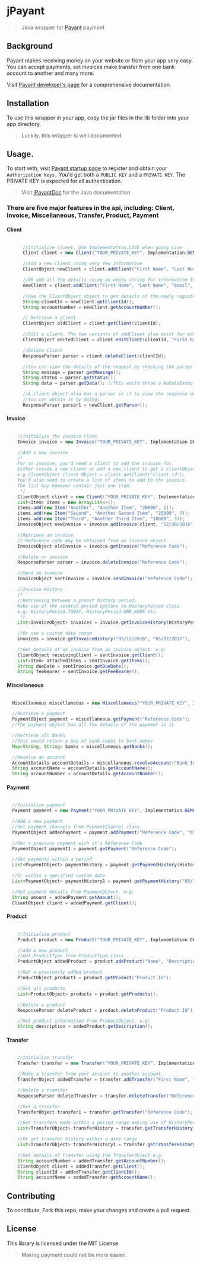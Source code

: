 # jPayant
> Java wrapper for <a href="https://payant.ng/">Payant</a> payment

## Background
Payant makes receiving money on your website or from your app very easy.<br>
You can accept payments, set invoices make transfer from one bank account to another and many more.

Visit <a href="https://developers.payant.ng/">Payant developer's page</a> for a comprehensive documentation.

## Installation
To use this wrapper in your app, copy the jar files in the lib folder into your app directory.
> Luckily, this wrapper is well documented.

## Usage.
To start with, visit <a href="https://payant.ng/get-started">Payant startup page</a> to register and obtain your ```Authorization Keys.```
You'd get both a `PUBLIC KEY` and a `PRIVATE KEY`.
The PRIVATE KEY is expected for all authentication.
> Visit <a href="https://yusufoguntola.github.io/jPayantDoc/">jPayantDoc</a> for the Java documentation

### There are five major features in the api, including: Client, Invoice, Miscellaneous, Transfer, Product, Payment
#### Client
```java

      //Initialize client. Use Implementation.LIVE when going Live
      Client client = new Client("YOUR_PRIVATE_KEY", Implementation.DEMO);

      //Add a new Client using very few information
      ClientObject newClient = client.addClient("First Name", "Last Name", "Email", "Phone");

      //OR add all the details using an empty string for information that's not available
      newClient = client.addClient("First Name", "Last Name", "Email", "Phone", "Bank Id", "Account Number", "Website", "Address", ClientType.CUSTOMER, "Company Name");

      //Use the ClientObject object to get details of the newly registered client.
      String clientId = newClient.getClientId();
      String accountNumber = newClient.getAccountNumber();

      // Retrieve a client
      ClientObject oldClient = client.getClient(clientId);

      //Edit a client. The two variants of addClient also exist for editClient
      ClientObject editedClient = client.editClient(clientId, "First Name", "Last Name", "Email", "Phone");

      //Delete Client
      ResponseParser parser = client.deleteClient(clientId);

      //You can view the details of the request by checking the parser object. e.g:
      String message = parser.getMessage();
      String status = parser.getStatus();
      String data = parser.getData(); //This would throw a NoDataException if there's no data in the response.

      //A client object also has a parser in it to view the response details.
      //You can obtain it by doing:
      ResponseParser parser1 = newClient.getParser();

```

#### Invoice

```java

    //Initialize the invoice class
    Invoice invoice = new Invoice("YOUR_PRIVATE_KEY", Implementation.DEMO);

    //Add a new invoice
    /*
    For an invoice, you'd need a client to add the invoice for.
    Either create a new client or add a new client to get a clientObject to use.
    e.g ClientObject client Object = client.getClient("client id");
    You'd also need to create a list of items to add to the invoice.
    The list may however contain just one item.
     */
    ClientObject client = new Client("YOUR_PRIVATE_KEY", Implementation.DEMO).getClient("47");
    List<Item> items = new ArrayList<>();
    items.add(new Item("Another", "Another Item", "20000", 1));
    items.add(new Item("Second", "Another Second Item", "25000", 5));
    items.add(new Item("Third", "Another Third Item", "10000", 3));
    InvoiceObject newInvoice = invoice.addInvoice(client, "12/30/2016", FeeBearer.ACCOUNT, items);

    //Retrieve an invoice
    // Reference code may be obtained from an invoice object.
    InvoiceObject oldInvoice = invoice.getInvoice("Reference Code");

    //Delete an invoice
    ResponseParser parser = invoice.deleteInvoice("Reference Code");

    //Send an invoice
    InvoiceObject sentInvoice = invoice.sendInvoice("Reference Code");

    //Invoice History
    /*
    //Retrieving between a preset history period.
    Make use of the several period options in HistoryPeriod class.
    e.g: HistoryPeriod.TODAY, HistoryPeriod.ONE_WEEK etc.
     */
    List<InvoiceObject> invoices = invoice.getInvoiceHistory(HistoryPeriod.LAST_NINETY_DAYS);

    //Or use a custom date range
    invoices = invoice.getInvoiceHistory("05/12/2016", "05/12/2017");

    //Get details of an invoice from an invoice object. e.g:
    ClientObject receivingClient = sentInvoice.getClient();
    List<Item> attachedItems = sentInvoice.getItems();
    String dueDate = sentInvoice.getDueDate();
    String feeBearer = sentInvoice.getFeeBearer();

```

#### Miscellaneous

```java

  Miscellaneous miscellaneous = new Miscellaneous("YOUR_PRIVATE_KEY", Implementation.DEMO);

  //Retrieve a payment
  PaymentObject payment = miscellaneous.getPayment("Reference Code");
  //The payment object has all the details of the payment in it

  //Retrieve all banks
  //This would return a map of bank codes to bank names
  Map<String, String> banks = miscellaneous.getBanks();

  //Resolve an account
  AccountDetails accountDetails = miscellaneous.resolveAccount("Bank Id", "Account Number");
  String accountName = accountDetails.getAccountName();
  String accountNumber = accountDetails.getAccountNumber();

```

#### Payment

```java

  //Initialize payment
  Payment payment = new Payment("YOUR_PRIVATE_KEY", Implementation.DEMO);

  //Add a new payment
  //Get payment channels from PaymentChannel class.
  PaymentObject addedPayment = payment.addPayment("Reference Code", "05/12/2018", "20000", PaymentChannel.CASH);

  //Get a previous payment with it's Reference Code
  PaymentObject payment1 = payment.getPayment("Reference Code");

  //Get payments within a period
  List<PaymentObject> paymentHistory = payment.getPaymentHistory(HistoryPeriod.TODAY);

  //Or within a specified custom date
  List<PaymentObject> paymentHistory1 = payment.getPaymentHistory("05/12/2016", "05/12/2018");

  //Get payment details from PaymentObject. e.g:
  String amount = addedPayment.getAmount();
  ClientObject client = addedPayment.getClient();

```

#### Product

```java

    //Initialize product
    Product product = new Product("YOUR_PRIVATE_KEY", Implementation.DEMO);

    //Add a new product
    //Get ProductType from ProductType class
    ProductObject addedProduct = product.addProduct("Name", "Description", "20000", ProductType.PRODUCT);

    //Get a previously added product
    ProductObject product1 = product.getProduct("Product Id");

    //Get all products
    List<ProductObject> products = product.getProducts();

    //Delete a product
    ResponseParser deleteProduct = product.deleteProduct("Product Id");

    //Get product information from ProductObject. e.g:
    String description = addedProduct.getDescription();

```

#### Transfer

```java

    //Initialize transfer
    Transfer transfer = new Transfer("YOUR_PRIVATE_KEY", Implementation.DEMO);

    //Make a transfer from your account to another account.
    TransferObject addedTransfer = transfer.addTransfer("First Name", "Last Name", "Email", "Phone", "Bank code", "Account Number", "Amount");

    //Delete a transfer
    ResponseParser deletedTransfer = transfer.deleteTransfer("Reference code");

    //Get a transfer
    TransferObject transfer1 = transfer.getTransfer("Reference Code");

    //Get transfers made within a period range making use of HistoryPeriod to obtain available periods.
    List<TransferObject> transferHistory = transfer.getTransferHistory(HistoryPeriod.ONE_WEEK);

    //Or get transfer history within a date range
    List<TransferObject> transferHistory1 = transfer.getTransferHistory("05/12/2016", "05/12/2018");

    //Get details of transfer using the TransferObject e.g:
    String accountNumber = addedTransfer.getAccountNumber();
    ClientObject client = addedTransfer.getClient();
    String clientId = addedTransfer.getClientId();
    String accountName = addedTransfer.getAccountName();

```

## Contributing
To contribute, Fork this repo, make your changes and create a pull request.

## License
This library is licensed under the MIT License

>Making payment could not be more easier.
